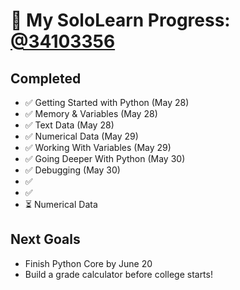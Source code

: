 # 🚀 My SoloLearn Progress: [@34103356](https://www.sololearn.com/en/profile/34103356)  

## Completed  
- ✅ Getting Started with Python (May 28)  
- ✅ Memory & Variables (May 28) 
- ✅ Text Data (May 28) 
- ✅ Numerical Data (May 29)
- ✅ Working With Variables (May 29)
- ✅ Going Deeper With Python (May 30)
- ✅ Debugging (May 30)
- ✅
- ✅
- ⏳ Numerical Data

## Next Goals  
- Finish Python Core by June 20  
- Build a grade calculator before college starts! 
